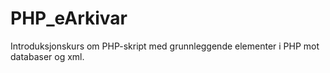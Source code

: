 # PHP_eArkivar
Introduksjonskurs om PHP-skript med grunnleggende elementer i PHP mot databaser og xml.
